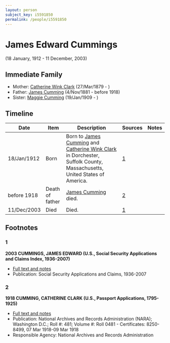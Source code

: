 ```yaml
---
layout: person
subject_key: i5591850
permalink: /people/i5591850
---
```


# James Edward Cummings
(18 January, 1912 - 11 December, 2003)

## Immediate Family

* Mother: [Catherine Wink Clark](./@35162161@-catherine-wink-clark-b1879-3-27-d.md) (27/Mar/1879 - )
* Father: [James Cumming](./@64418166@-james-cumming-b1881-11-4-d1918.md) (4/Nov/1881 - before 1918)
* Sister: [Maggie Cumming](./@86945960@-maggie-cumming-b1909-1-19-d.md) (19/Jan/1909 - )

## Timeline

Date | Item | Description | Sources | Notes
---|---|---|---|---
18/Jan/1912 | Born | Born to [James Cumming](./@64418166@-james-cumming-b1881-11-4-d1918.md) and [Catherine Wink Clark](./@35162161@-catherine-wink-clark-b1879-3-27-d.md) in Dorchester, Suffolk County, Massachusetts, United States of America. | [1](#1) | 
before 1918 | Death of father | [James Cumming](./@64418166@-james-cumming-b1881-11-4-d1918.md) died. | [2](#2) | 
11/Dec/2003 | Died | Died. | [1](#1) | 

## Footnotes

### 1

**2003 CUMMINGS, JAMES EDWARD (U.S., Social Security Applications and Claims Index, 1936-2007)**

* [Full text and notes](../sources/@30545456@-2003-cummings,-james-edward-u.s.,-social-security-applications-and-claims-index,-1936-2007-.md)
* Publication: Social Security Applications and Claims, 1936-2007

### 2

**1918 CUMMING, CATHERINE CLARK (U.S., Passport Applications, 1795-1925)**

* [Full text and notes](../sources/@23680512@-1918-cumming,-catherine-clark-u.s.,-passport-applications,-1795-1925-.md)
* Publication: National Archives and Records Administration (NARA); Washington D.C.; Roll #: 481; Volume #: Roll 0481 - Certificates: 8250-8499, 07 Mar 1918-09 Mar 1918
* Responsible Agency: National Archives and Records Administration

